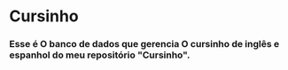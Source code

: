 # Cursinho 

### Esse é O banco de dados que gerencia O cursinho de inglês e espanhol do meu repositório "Cursinho".
